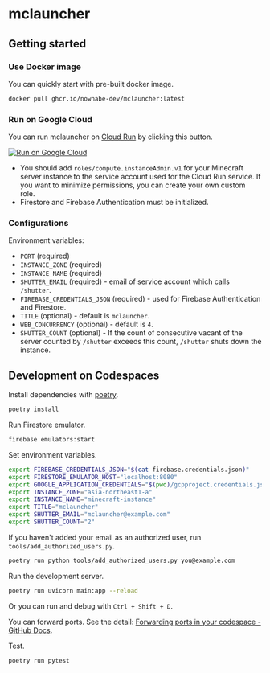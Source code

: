 # mclauncher

## Getting started

### Use Docker image

You can quickly start with pre-built docker image.

```bash
docker pull ghcr.io/nownabe-dev/mclauncher:latest
```

### Run on Google Cloud

You can run mclauncher on [Cloud Run](https://cloud.google.com/run) by clicking this button.

[![Run on Google Cloud](https://deploy.cloud.run/button.svg)](https://deploy.cloud.run)

* You should add `roles/compute.instanceAdmin.v1` for your Minecraft server instance to the service account used for the Cloud Run service. If you want to minimize permissions, you can create your own custom role.
* Firestore and Firebase Authentication must be initialized.

### Configurations

Environment variables:

* `PORT` (required)
* `INSTANCE_ZONE` (required)
* `INSTANCE_NAME` (required)
* `SHUTTER_EMAIL` (required) - email of service account which calls `/shutter`.
* `FIREBASE_CREDENTIALS_JSON` (required) - used for Firebase Authentication and Firestore.
* `TITLE` (optional) - default is `mclauncher`.
* `WEB_CONCURRENCY` (optional) - default is `4`.
* `SHUTTER_COUNT` (optional) - If the count of consecutive vacant of the server counted by `/shutter` exceeds this count, `/shutter` shuts down the instance.

## Development on Codespaces

Install dependencies with [poetry](https://python-poetry.org/).

```bash
poetry install
```

Run Firestore emulator.

```bash
firebase emulators:start
```

Set environment variables.

```bash
export FIREBASE_CREDENTIALS_JSON="$(cat firebase.credentials.json)"
export FIRESTORE_EMULATOR_HOST="localhost:8080"
export GOOGLE_APPLICATION_CREDENTIALS="$(pwd)/gcpproject.credentials.json"
export INSTANCE_ZONE="asia-northeast1-a"
export INSTANCE_NAME="minecraft-instance"
export TITLE="mclauncher"
export SHUTTER_EMAIL="mclauncher@example.com"
export SHUTTER_COUNT="2"
```

If you haven't added your email as an authorized user, run `tools/add_authorized_users.py`.

```bash
poetry run python tools/add_authorized_users.py you@example.com
```

Run the development server.

```bash
poetry run uvicorn main:app --reload
```

Or you can run and debug with `Ctrl + Shift + D`.

You can forward ports. See the detail: [Forwarding ports in your codespace - GitHub Docs](https://docs.github.com/en/codespaces/developing-in-codespaces/forwarding-ports-in-your-codespace).

Test.

```bash
poetry run pytest
```
